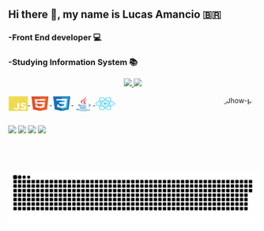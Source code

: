 ## Hi there 👋, my name is Lucas Amancio 🇧🇷

### -Front End developer 💻

### -Studying Information System 📚

  <div align="center">
  <a href="https://github.com/lucasskt18">
  <img height="180em" src="https://github-readme-stats.vercel.app/api?username=lucasskt18&show_icons=true&theme=radical&include_all_commits=true&count_private=true"/>
  <img height="170em" src="https://github-readme-stats.vercel.app/api/top-langs/?username=lucasskt18&layout=compact&langs_count=7&theme=radical"/>
</div>
<div style="display: inline_block"><br>
  <img align="center" alt="Jhow-Js" height="30" width="40" src="https://raw.githubusercontent.com/devicons/devicon/master/icons/javascript/javascript-plain.svg">
  <img align="center" alt="Jhow-HTML" height="30" width="40" src="https://raw.githubusercontent.com/devicons/devicon/master/icons/html5/html5-original.svg">
  <img align="center" alt="Jhow-CSS" height="30" width="40" src="https://raw.githubusercontent.com/devicons/devicon/master/icons/css3/css3-original.svg">
  <img align="center" alt="Jhow-CSS" height="30" width="40" src="https://raw.githubusercontent.com/devicons/devicon/master/icons/java/java-original.svg">
  <img align="center" alt="Jhow-CSS" height="30" width="40" src="https://raw.githubusercontent.com/devicons/devicon/master/icons/react/react-original.svg">
  <img align="right" alt="Jhow-pic" height="150" style="border-radius:50px;" 
src="https://media.discordapp.net/attachments/885721251417583630/892862202879553556/eofidas.png?width=676&height=676">
</div>

##

<div> 
  <a href="https://www.instagram.com/lucasskt1" target="_blank"><img src="https://img.shields.io/badge/-Instagram-%23E4405F?style=for-the-badge&logo=instagram&logoColor=white" target="_blank"></a>
 <a href="https://discord.gg/2RRDg5pGBw" target="_blank"><img src="https://img.shields.io/badge/Discord-7289DA?style=for-the-badge&logo=discord&logoColor=white" target="_blank"></a> 
  <a href = "mailto:amancioslucas@gmail.com"><img src="https://img.shields.io/badge/-Gmail-%23333?style=for-the-badge&logo=gmail&logoColor=white" target="_blank"></a>
  <a href=https://www.linkedin.com/in/lucasamancio18" target="_blank"><img src="https://img.shields.io/badge/-LinkedIn-%230077B5?style=for-the-badge&logo=linkedin&logoColor=white" target="_blank"></a> 
 
![Snake animation](https://github.com/lucasskt18/lucasskt18/blob/output/github-contribution-grid-snake.svg)
 
                         
                           









